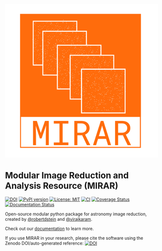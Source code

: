 
![alt text](docs/source/extra/MIRAR_logo.png?raw=true)

# Modular Image Reduction and Analysis Resource (MIRAR)

[![DOI](https://zenodo.org/badge/DOI/10.5281/zenodo.10888436.svg)](https://doi.org/10.5281/zenodo.10888436)
[![PyPI version](https://badge.fury.io/py/mirar.svg)](https://badge.fury.io/py/mirar)
[![License: MIT](https://img.shields.io/badge/License-MIT-yellow.svg)](https://opensource.org/licenses/MIT)
[![CI](https://github.com/winter-telescope/mirar/actions/workflows/continuous_integration.yml/badge.svg)](https://github.com/winter-telescope/mirar/actions/workflows/continuous_integration.yml)
[![Coverage Status](https://coveralls.io/repos/github/winter-telescope/mirar/badge.svg?branch=main)](https://coveralls.io/github/winter-telescope/mirar?branch=main)
[![Documentation Status](https://readthedocs.org/projects/mirar/badge/?version=latest)](https://mirar.readthedocs.io/en/latest/?badge=latest)

Open-source modular python package for astronomy image reduction, created by [@robertdstein](https://github.com/robertdstein) and [@virajkaram](https://github.com/virajkaram).

Check out our [documentation](https://mirar.readthedocs.io/en/latest/?badge=latest) to learn more.

If you use MIRAR in your research, please cite the software using the Zenodo DOI/auto-generated reference: [![DOI](https://zenodo.org/badge/DOI/10.5281/zenodo.10888436.svg)](https://doi.org/10.5281/zenodo.10888436)

